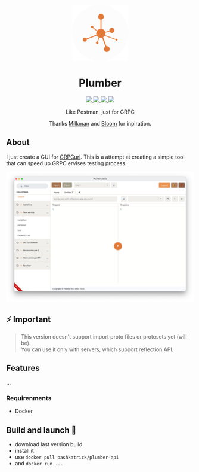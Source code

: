 <p align="center">
  <img src="./assets/client_logo.png" width="150"/>
</p>
<h1 align="center">Plumber</h1>

<p align="center">
  <a href="https://github.com/pashkatrick/Plumber-API"><img src="https://img.shields.io/badge/Made%20with-Python-1f425f.svg" />  
  <a href="https://github.com/pashkatrick/Plumber"><img src="https://img.shields.io/badge/Build%20with-Electron-1f425f.svg" />
  <a href="https://pshktrck.ru/plumber/">
    <img src="https://img.shields.io/badge/changelog-👈-green.svg" />
  </a>
  <a href="https://t.me/plumberpc">
    <img src="https://img.shields.io/badge/telegram-🔔-green.svg" />
  </a>  
</p>

<p align="center">Like Postman, just for GRPC</p>
<p align="center">Thanks <a href="https://github.com/warmuuh/milkman">Milkman</a> and <a href="https://github.com/uw-labs/bloomrpc">Bloom</a> for inpiration.</p>


## About
I just create a GUI for [GRPCurl](https://github.com/fullstorydev/grpcurl). This is a attempt at creating a simple tool that can speed up GRPC ervises testing process.

<p align="center"><img src="./assets/screenshot.jpg" /></p>

## ⚡ Important
> This version doesn't support import proto files or protosets yet (will be).  
> You can use it only with servers, which support reflection API.

## Features
...

### Requirenments
- Docker


## Build and launch 🚀
- download last version build
- install it
- use ``` docker pull pashkatrick/plumber-api ```
- and ``` docker run ... ```
<!--
Create or set data to your .env ([example](https://github.com/pashkatrick/Plumber/blob/tcp-move/env-example), [details](https://pypi.org/project/python-decouple/#usage)), and after that:
```
- python3 app.py
``` -->

<!-- You can use second instanse of termial, to execute first test command:
```bash
zerorpc tcp://localhost:1111 test
``` -->
